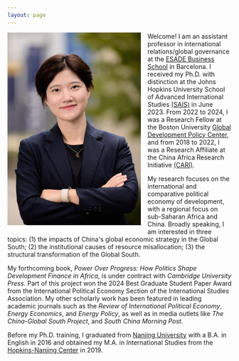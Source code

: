```yaml
---
layout: page
---
```

  <img src="https://raw.githubusercontent.com/keyitang94/keyitang94.github.io/master/ESADE_Profile.JPG" width="300" style="float: left; margin: 0 15px 15px 0;">

Welcome! I am an assistant professor in international relations/global governance at the [ESADE Business School](https://www.esade.edu/faculty/keyi.tang) in Barcelona. I received my Ph.D. with distinction at the Johns Hopkins University School of Advanced International Studies [(SAIS)](https://sais.jhu.edu/) in June 2023. From 2022 to 2024, I was a Research Fellow at the Boston University [Global Development Policy Center](https://www.bu.edu/gdp/), and from 2018 to 2022, I was a Research Affiliate at the China Africa Research Initiative [(CARI)](https://www.sais-cari.org/).

My research focuses on the international and comparative political economy of development, with a regional focus on sub-Saharan Africa and China. Broadly speaking, I am interested in three topics: (1) the impacts of China's global economic strategy in the Global South; (2) the institutional causes of resource misallocation; (3) the structural transformation of the Global South.

My forthcoming book, _Power Over Progress: How Politics Shape Development Finance in Africa_, is under contract with _Cambridge University Press_. Part of this project won the 2024 Best Graduate Student Paper Award from the International Political Economy Section of the International Studies Association. My other scholarly work has been featured in leading academic journals such as the _Review of International Political Economy_, _Energy Economics_, and _Energy Policy_, as well as in media outlets like _The China-Global South Project_, and _South China Morning Post_. 


Before my Ph.D. training, I graduated from [Nanjing University](https://www.nju.edu.cn/en/) with a B.A. in English in 2016 and obtained my M.A. in International Studies from the [Hopkins-Nanjing Center](https://sais.jhu.edu/hopkins-nanjing-center) in 2019.

